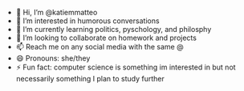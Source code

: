 - 👋 Hi, I’m @katiemmatteo
- 👀 I’m interested in humorous conversations
- 🌱 I’m currently learning politics, pyschology, and philosphy
- 💞️ I’m looking to collaborate on homework and projects
- 📫 Reach me on any social media with the same @
- 😄 Pronouns: she/they
- ⚡ Fun fact: computer science is something im interested in but not necessarily something I plan to study further

<!---
katiemmatteo/katiemmatteo is a ✨ special ✨ repository because its `README.md` (this file) appears on your GitHub profile.
You can click the Preview link to take a look at your changes.
--->
